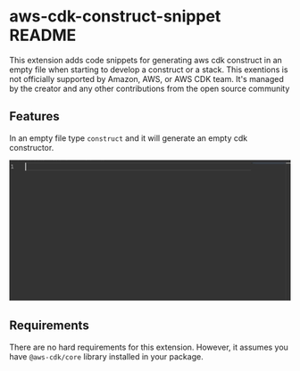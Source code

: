# aws-cdk-construct-snippet README

This extension adds code snippets for generating aws cdk construct in an empty file when starting to develop a construct or a stack.
This exentions is not officially supported by Amazon, AWS, or AWS CDK team. It's managed by the creator and any other contributions from the open source community

## Features

In an empty file type `construct` and it will generate an empty cdk constructor.

![](./assets/example.gif)


## Requirements

There are no hard requirements for this extension. However, it assumes you have `@aws-cdk/core` library installed in your package.